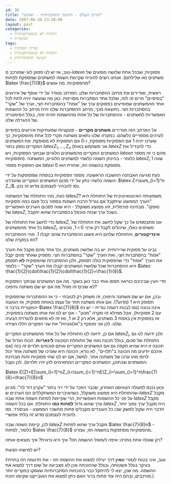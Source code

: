 ```yaml
---
id: 36
title: "הקיים הנעלם - הדוגמה ההסתברותית - האקשן"
date: 2007-06-30 23:58:00
layout: post
categories: 
  - הוכחות לא קונסטרוקטיביות
  - הסתברות
tags: 
  - בעיית הספיקות
  - הוכחות לא קונסטרוקטיביות
  - השיטה ההסתברותית
---
```

טוב, אז יש לנו פסוק לוגי שמורכב מ-$latex n$ פסוקיות, שבכל אחת שלושה מופעים של משתנים (או שלילתם). אנחנו רוצים להוכיח שקיימת השמה למשתנים שמספקת לפחות $latex \frac{7}{8}$ מהפסוקיות. מה עושים?

ראשית, מגדירים את מרחב ההסתברות שלנו. המרחב מוגדר על ידי אוסף של אירועים "בסיסיים" וזרים זה לזה, שלכל אחד הסתברות מסויימת. כאן מה שנעשה יהיה לתת לכל אחד מהמשתנים שמופיעים בפסוקים ערך של "אמת" בהסתברות חצי, וערך של "שקר" בהסתברות חצי. כתוצאה מכך, מרחב ההסתברות שלנו יהיה מרחב כל ההשמות האפשריות למשתנים - וההסתברות של כל אחת מההשמות תהיה זהה, בגלל הסימטריה של ההגרלה שלנו.

על המרחב הזה מגדירים <strong>משתנים מקריים</strong> - פונקציות שמעתיקות אירועים בסיסיים לערכים מספריים כלשהם. במקרה שלנו נתאים משתנה מקרי לכל אחת מהפסוקיות, כך שערכו יהיה 1 אם הפסוקיות מסופקת, ו-0 אם הפסוקית לא מסופקת. את המשתנים המקריים נסמן בתור $latex Z_1,\dots,Z_n$ (אני משתמש באות $latex Z$ כדי להבדיל את המשתנים המקריים מהמשתנים הלוגיים שבתוך הפסוקיות, ויש $latex n$ מהם כי זה מספר הפסוקיות). כלומר - בהינתן השמה כלשהי למשתנים הלוגיים, המשתנה $latex Z_i$ שווה 1 אם הפסוקית מספר $latex i$ מסופקת בהשמה הזו, ואחרת הוא 0.

כעת מגיעה האבחנה החשובה הראשונה: מספר הפסוקיות בנוסחה שמסופקות על ידי השמה כלשהי נתון על ידי סכום המשתנים המקריים שהגדרנו: $latex Z=\sum_{i=1}^n Z_i$. נסו להבהיר לעצמכם מדוע זה נכון.

כעת, מהי התוחלת של המשתנה $latex Z$? משמעותה האינטואיטיבית של התוחלת היא "הערך הממוצע שיתקבל אם נגריל הרבה השמות ונספור בכל פעם כמה פסוקיות סופקו". מבחינה פורמלית, זהו ממוצע משוקלל - היא שווה לסכום הערכים האפשריים של $latex Z$, כשכל ערך שכזה מוכפל בהסתברות שהוא יתקבל.

כדי לחשב את התוחלת של $latex Z$, אנו מתבססים על כך שקל לחשב את התוחלת של כל אחד מהמשתנים $latex Z_i$. משתנים כאלו, שיכולים לקבל רק ערכי 0 ו-1, מכונים <strong>אינדיקטורים</strong>, והתוחלת שלהם היא פשוט ההסתברות שהם יקבלו 1. מהי ההסתברות הזו במקרה שלנו?

נביט על פסוקית שרירותית. יש בה שלושה משתנים, וכל אחד מהם מקבל את הערך "אמת" בהסתברות חצי, ואת הערך "שקר" בהסתברות חצי. מספיק שאחד מהם יקבל את הערך "אמת" כדי שהפסוקית כולה תסופק, ולכן ההסתברות שהפסוקית <strong>לא</strong> תסופק היא ההסתברות שכל שלושת המשתנים יקבלו את הערך "שקר" - כלומר $latex \frac{1}{2}\cdot\frac{1}{2}\cdot\frac{1}{2}=\frac{1}{8}$.

חדי העין שביניכם כנראה תפסו אותי כבר כאן בשקר. מה אם המשתנים שבתוך הפסוקית לא שונים זה מזה? מה אם יש שם משתנה והיפוכו?

ובכן, אם יש שם משתנה והיפוכו, זה משחק רק לטובתי - כי אז ההסתברות שהפסוקית תסופק היא 1 (מדוע?). אם אותו משתנה חוזר על עצמו באותה פסוקית, אז הטענה המקורית בדבר ה-$latex \frac{7}{8}$ אינה נכונה (נסו לבנות דוגמה נגדית - יש כזו עם 2 פסוקיות), אבל ממילא זה מקרה "מנוון" - אם יש לנו את אותו משתנה בפסוקית, אז בפסוקית אין באמת 3 משתנים, אלא רק 2 או 1, ואז זה לא מתאים להגדרת הבעיה שלנו. לכן אני מנפנף ב"אלגנטיות" את שני המקרים הללו הצידה.

אם כן, ידועה לנו התוחלת של כל אחד מהמשתנים המקריים $latex Z_i$, ולכן ידועה לנו גם התוחלת של סכום, בגלל תכונה נאה של התוחלת המכונה <strong>לינאריות</strong>. הכוח הגדול של תכונה זו היא שהיא תקפה גם אם המשתנים המקריים אותם סוכמים תלויים זה בזה (אם אינכם יודעים מה הכוונה ב"תלויים", לא נורא; הכוונה היא שערכו של משתנה אחד יכול לרמז מהו ערכו של משתנה אחר. למשל, אם יש לנו שתי פסוקיות זהות מבחינת המשתנים שבתוכן, המשתנים המקריים המתאימים להן יהיו תלויים). לכן נקבל:

$latex E(Z)=E(\sum_{i=1}^nZ_i)=\sum_{i=1}^nE(Z_i)=\sum_{i=1}^n\frac{7}{8}=\frac{7}{8}n$

וכאן נכנס לפעולה הטוויסט האחרון, שכבר הוזכר על ידי רני בתור "עקרון דוד לוי": מכיוון שהתוחלת היא ממוצע משוקלל, כשהאיברים המשתקללים הם הערכים ש-$latex Z$ מקבל על פני כל ההשמות האפשריות, הרי שקיימת לפחות השמה אחת שבה $latex Z$ מקבל ערך שהוא גדול <strong>לפחות כמו</strong> התוחלת. אם בכל השמה $latex Z$ היה מקבל ערך נמוך יותר, הדבר היה שקול למשק שבו כל העובדים מקבלים פחות מהשכר הממוצע - אבסורד. נסו להוכיח לעצמכם מדוע זה בלתי אפשרי.

לכן, קיימת השמה שבה $latex Z$ מקבל ערך שהוא לפחות $latex \frac{7}{8}n$ - כלומר, לפחות $latex \frac{7}{8}$ מהפסוקיות מסתפקות בהשמה הזו, וגמרנו.

רק שאלה אחת נותרה: איפה לעזאזל ההשמה הזו? איך היא נראית? איך מוצאים אותה?

יש למישהו הצעות?

(אגב, איני בטוח לגמרי ש<strong>אין</strong> דרך יעילה למצוא את ההשמה הזו - את הדוגמה הזו בחרתי בעיקר בגלל פשטותה, ובגלל שההוכחה אכן לא מצביעה על שום דרך למצוא את ההשמה. מה שכן, יצא לי להיתקל כבר בהוכחות הסתברותיות שעסקו במקרים יותר מורכבים, ובהם היה עוד פחות ברור האם ניתן למצוא את האובייקט שקיומו הוכח.)
